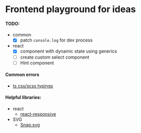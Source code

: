 # Frontend playground for ideas

#### TODO:
- common
    - [x] patch `console.log` for dev process
- react
    - [x] component with dynamic state using generics
    - [ ] create custom select component
    - [ ] Hint component

#### Common errors
- [ts css/scss typings](https://xomino.com/2019/08/19/cannot-find-scss-module-error-enabling-sass-integration-with-your-sharepoint-framework-code/)

#### Helpful libraries:
- react
    - [react-responsive](https://github.com/yocontra/react-responsive/blob/master/src/useMediaQuery.ts)
- SVG
    - [Snap.svg](https://github.com/adobe-webplatform/Snap.svg)
